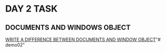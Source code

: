 # DAY 2 TASK

## **DOCUMENTS AND WINDOWS OBJECT**

[WRITE A DIFFERENCE BETWEEN DOCUMENTS AND WINDOW OBJECT](https://docs.google.com/document/d/1lMPTFe7i6rHS5Is11pFtJWQS-GCrY1i-OsFfrfAtJLY/edit)"# demo02" 
